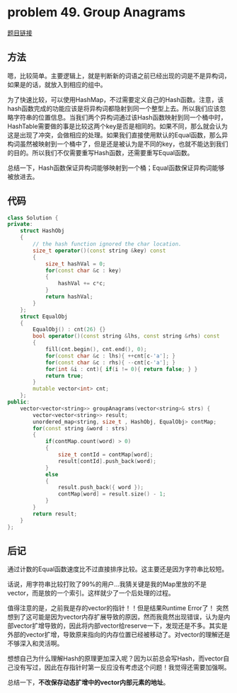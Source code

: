 # problem 49. Group Anagrams

[题目链接](https://leetcode.com/problems/anagrams/)

## 方法

嗯，比较简单。主要逻辑上，就是判断新的词语之前已经出现的词是不是异构词，如果是的话，就放入到相应的组中。

为了快速比较，可以使用HashMap，不过需要定义自己的Hash函数。注意，该hash函数完成的功能应该是将异构词都隐射到同一个整型上去。所以我们应该忽略字符串的位置信息。当我们两个异构词通过该Hash函数映射到同一个桶中时，HashTable需要做的事是比较这两个key是否是相同的。如果不同，那么就会认为这是出现了冲突，会做相应的处理。如果我们直接使用默认的Equal函数，那么异构词虽然被映射到一个桶中了，但是还是被认为是不同的key，也就不能达到我们的目的。所以我们不仅需要重写Hash函数，还需要重写Equal函数。

总结一下，Hash函数保证异构词能够映射到一个桶；Equal函数保证异构词能够被放进去。

## 代码

```C++
class Solution {
private:
    struct HashObj
    {
        // the hash function ignored the char location.
        size_t operator()(const string &key) const
        {
            size_t hashVal = 0;
            for(const char &c : key)
            {
                hashVal += c*c;
            }
            return hashVal; 
        }
    };
    struct EqualObj
    {
        EqualObj() : cnt(26) {}
        bool operator()(const string &lhs, const string &rhs) const
        {
            fill(cnt.begin(), cnt.end(), 0);
            for(const char &c : lhs){ ++cnt[c-'a']; }
            for(const char &c : rhs){ --cnt[c-'a']; }
            for(int &i : cnt){ if(i != 0){ return false; } }
            return true;
        }
        mutable vector<int> cnt;
    };
public:
    vector<vector<string>> groupAnagrams(vector<string>& strs) {
        vector<vector<string>> result;
        unordered_map<string, size_t , HashObj, EqualObj> contMap;
        for(const string &word : strs)
        {
            if(contMap.count(word) > 0)
            {
                size_t contId = contMap[word];
                result[contId].push_back(word);
            }
            else
            {
                result.push_back({ word });
                contMap[word] = result.size() - 1;
            }
        }
        return result;
    }
};
```

## 后记

通过计数的Equal函数速度比不过直接排序比较。这主要还是因为字符串比较短。

话说，用字符串比较打败了99%的用户...我猜关键是我的Map里放的不是vector，而是放的一个索引。这样就少了一个后处理的过程。

值得注意的是，之前我是存的vector的指针！！但是结果Runtime Error了！ 突然想到了这可能是因为vector内存扩展导致的原因，然而我竟然出现错误，认为是内部vector扩增导致的，因此将内部vector给reserve一下，发现还是不多。其实是外部的vector扩增，导致原来指向的内存位置已经被移动了。对vector的理解还是不够深入和灵活啊。

想想自己为什么理解Hash的原理更加深入呢？因为以前总会写Hash，而vector自己没有写过，因此在存指针时第一反应没有考虑这个问题！我觉得还需要加强啊。

总结一下，**不改保存动态扩增中的vector内部元素的地址**。